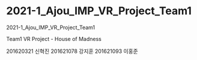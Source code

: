 # 2021-1_Ajou_IMP_VR_Project_Team1
2021-1_Ajou_IMP_VR_Project_Team1

Team1 VR Project - House of Madness

201620321 신혁진
201621078 강지훈
201621093 이홍준
